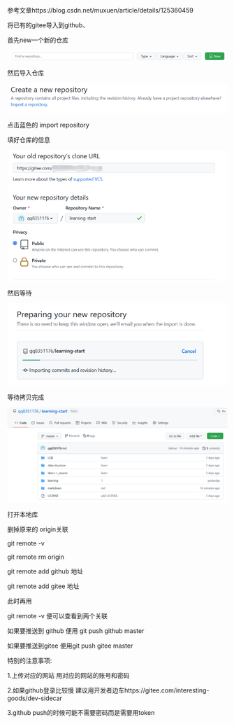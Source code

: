 参考文章https://blog.csdn.net/muxuen/article/details/125360459

将已有的gitee导入到github、

首先new一个新的仓库

![1658105515634](将已有的gitee导入到github、.assets/1658105515634.png)

然后导入仓库

![1658105526386](将已有的gitee导入到github、.assets/1658105526386.png)

点击蓝色的 import repository

填好仓库的信息

![1658105767339](将已有的gitee导入到github、.assets/1658105767339.png)

然后等待

![1658105805026](将已有的gitee导入到github、.assets/1658105805026.png)	

等待拷贝完成

![1658105871372](将已有的gitee导入到github、.assets/1658105871372.png)

打开本地库

删掉原来的 origin关联

git remote -v 

git remote rm origin

git remote add github 地址

git remote add gitee 地址

此时再用

git remote -v 便可以查看到两个关联

如果要推送到 github 便用 git push github master

如果要推送到gitee 便用git push gitee master

特别的注意事项:

1.上传对应的网站 用对应的网站的账号和密码

2.如果github登录比较慢 建议用开发者边车https://gitee.com/interesting-goods/dev-sidecar

3.github push的时候可能不需要密码而是需要用token